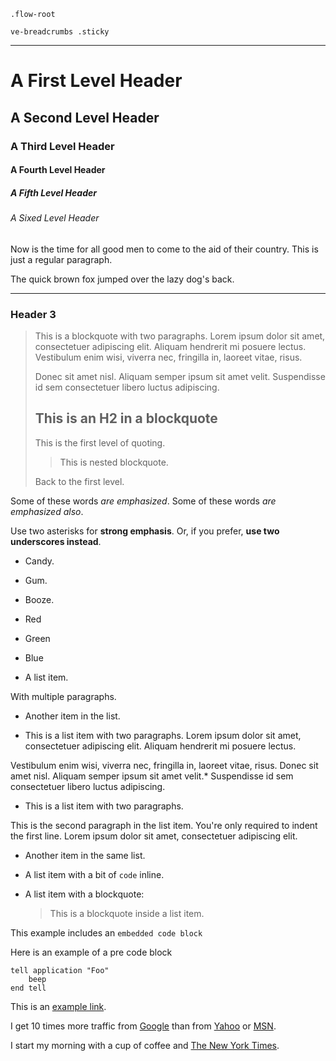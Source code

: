 `.flow-root`

`ve-breadcrumbs .sticky`

* * *
# A First Level Header

## A Second Level Header

### A Third Level Header

#### A Fourth Level Header

##### A Fifth Level Header

###### A Sixed Level Header

Now is the time for all good men to come to
the aid of their country. This is just a
regular paragraph.

The quick brown fox jumped over the lazy
dog's back.

* * *

### Header 3

> This is a blockquote with two paragraphs. Lorem ipsum dolor sit amet,
> consectetuer adipiscing elit. Aliquam hendrerit mi posuere lectus.
> Vestibulum enim wisi, viverra nec, fringilla in, laoreet vitae, risus.
> 
> Donec sit amet nisl. Aliquam semper ipsum sit amet velit. Suspendisse
> id sem consectetuer libero luctus adipiscing.
> 
> ## This is an H2 in a blockquote
> 
> This is the first level of quoting.
> 
> > This is nested blockquote.
> 
> Back to the first level.

Some of these words _are emphasized_.
Some of these words _are emphasized also_.

Use two asterisks for **strong emphasis**.
Or, if you prefer, **use two underscores instead**.

* Candy.
* Gum.
* Booze.
* Red
* Green
* Blue

* A list item.

With multiple paragraphs.

* Another item in the list.

* This is a list item with two paragraphs. Lorem ipsum dolor
sit amet, consectetuer adipiscing elit. Aliquam hendrerit
mi posuere lectus.

Vestibulum enim wisi, viverra nec, fringilla in, laoreet
vitae, risus. Donec sit amet nisl. Aliquam semper ipsum
sit amet velit.*   Suspendisse id sem consectetuer libero luctus adipiscing.

* This is a list item with two paragraphs.

This is the second paragraph in the list item. You're
only required to indent the first line. Lorem ipsum dolor
sit amet, consectetuer adipiscing elit.

* Another item in the same list.

* A list item with a bit of `code` inline.

* A list item with a blockquote:

  > This is a blockquote
  > inside a list item.

This example includes an `embedded code block`

Here is an example of a pre code block

    tell application "Foo"
        beep
    end tell

This is an [example link](http://example.com/).

I get 10 times more traffic from [Google](http://google.com/ "Google") than from
[Yahoo](http://search.yahoo.com/ "Yahoo Search") or [MSN](http://search.msn.com/ "MSN Search").

I start my morning with a cup of coffee and
[The New York Times](http://www.nytimes.com/).